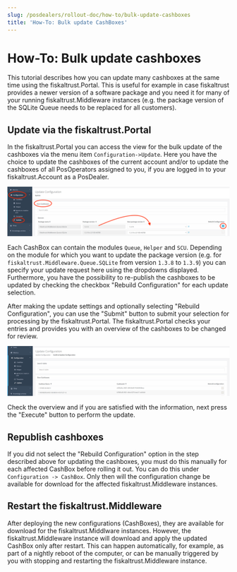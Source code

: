 ```yaml
---
slug: /posdealers/rollout-doc/how-to/bulk-update-cashboxes
title: 'How-To: Bulk update CashBoxes'
---
```


# How-To: Bulk update cashboxes

This tutorial describes how you can update many cashboxes at the same time using the fiskaltrust.Portal. This is useful for example in case fiskaltrust provides a newer version of a software package and you need it for many of your running fiskaltrust.Middleware instances (e.g. the package version of the SQLite Queue needs to be replaced for all customers). 

## Update via the fiskaltrust.Portal

In the fiskaltrust.Portal you can access the view for the bulk update of the cashboxes via the menu item `Configuration->Update`.  Here you have the choice to update the cashboxes of the current account and/or to update the cashboxes of all PosOperators assigned to you, if you are logged in to your fiskaltrust.Account as a PosDealer.



![Update details](images/bulk-update-select.png "Update details")

Each CashBox can contain the modules `Queue`, `Helper` and `SCU`. Depending on the module for which you want to update the package version (e.g. for `fiskaltrust.Middleware.Queue.SQLite` from version `1.3.8` to `1.3.9`) you can specify your update request here using the dropdowns displayed. Furthermore, you have the possibility to re-publish the cashboxes to be updated by checking the checkbox "Rebuild Configuration" for each update selection. 

After making the update settings and optionally selecting "Rebuild Configuration", you can use the "Submit" button to submit your selection for processing by the fiskaltrust.Portal. The fiskaltrust.Portal checks your entries and provides you with an overview of the cashboxes to be changed for review. 

![verify details](images/bulk-update-verify.png "verify details")

Check the overview and if you are satisfied with the information, next press the "Execute" button to perform the update.


## Republish cashboxes

If you did not select the "Rebuild Configuration" option in the step described above for updating the cashboxes, you must do this manually for each affected CashBox before rolling it out. You can do this under `Configuration -> CashBox`. Only then will the configuration change be available for download for the affected fiskaltrust.Middleware instances.

 

## Restart the fiskaltrust.Middleware

After deploying the new configurations (CashBoxes), they are available for download for the fiskaltrust.Middlware instances. However, the fiskaltrust.Middleware instance will download and apply the updated CashBox only after restart. This can happen automatically, for example, as part of a nightly reboot of the computer, or can be manually triggered by you with stopping and restarting the fiskaltrust.Middleware instance.
